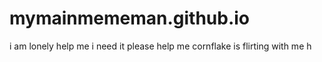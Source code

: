 # mymainmememan.github.io
i am lonely help me
i need it please help me
cornflake is flirting with me
h
